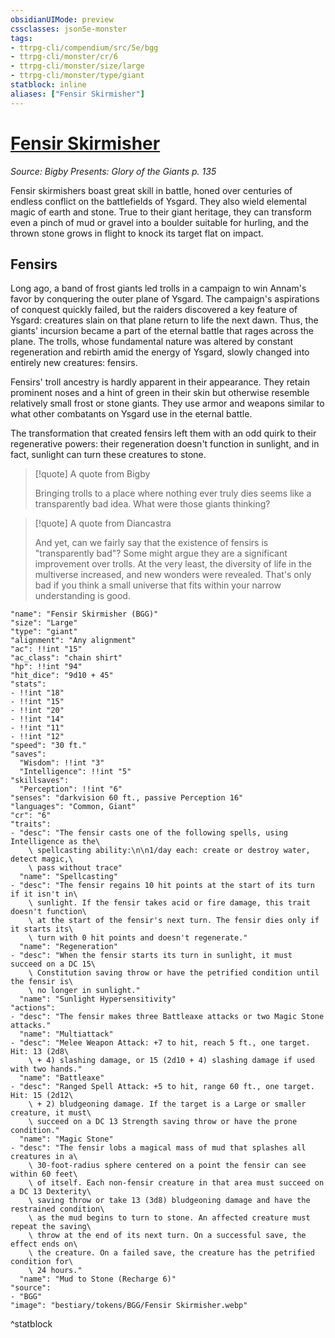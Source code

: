 ```yaml
---
obsidianUIMode: preview
cssclasses: json5e-monster
tags:
- ttrpg-cli/compendium/src/5e/bgg
- ttrpg-cli/monster/cr/6
- ttrpg-cli/monster/size/large
- ttrpg-cli/monster/type/giant
statblock: inline
aliases: ["Fensir Skirmisher"]
---
```

# [Fensir Skirmisher](3-Compendium\CLI\bestiary\giant/fensir-skirmisher-bgg.md)
*Source: Bigby Presents: Glory of the Giants p. 135*  

Fensir skirmishers boast great skill in battle, honed over centuries of endless conflict on the battlefields of Ysgard. They also wield elemental magic of earth and stone. True to their giant heritage, they can transform even a pinch of mud or gravel into a boulder suitable for hurling, and the thrown stone grows in flight to knock its target flat on impact.

## Fensirs

Long ago, a band of frost giants led trolls in a campaign to win Annam's favor by conquering the outer plane of Ysgard. The campaign's aspirations of conquest quickly failed, but the raiders discovered a key feature of Ysgard: creatures slain on that plane return to life the next dawn. Thus, the giants' incursion became a part of the eternal battle that rages across the plane. The trolls, whose fundamental nature was altered by constant regeneration and rebirth amid the energy of Ysgard, slowly changed into entirely new creatures: fensirs.

Fensirs' troll ancestry is hardly apparent in their appearance. They retain prominent noses and a hint of green in their skin but otherwise resemble relatively small frost or stone giants. They use armor and weapons similar to what other combatants on Ysgard use in the eternal battle.

The transformation that created fensirs left them with an odd quirk to their regenerative powers: their regeneration doesn't function in sunlight, and in fact, sunlight can turn these creatures to stone.

> [!quote] A quote from Bigby  
> 
> Bringing trolls to a place where nothing ever truly dies seems like a transparently bad idea. What were those giants thinking?

> [!quote] A quote from Diancastra  
> 
> And yet, can we fairly say that the existence of fensirs is "transparently bad"? Some might argue they are a significant improvement over trolls. At the very least, the diversity of life in the multiverse increased, and new wonders were revealed. That's only bad if you think a small universe that fits within your narrow understanding is good.


```statblock
"name": "Fensir Skirmisher (BGG)"
"size": "Large"
"type": "giant"
"alignment": "Any alignment"
"ac": !!int "15"
"ac_class": "chain shirt"
"hp": !!int "94"
"hit_dice": "9d10 + 45"
"stats":
- !!int "18"
- !!int "15"
- !!int "20"
- !!int "14"
- !!int "11"
- !!int "12"
"speed": "30 ft."
"saves":
  "Wisdom": !!int "3"
  "Intelligence": !!int "5"
"skillsaves":
  "Perception": !!int "6"
"senses": "darkvision 60 ft., passive Perception 16"
"languages": "Common, Giant"
"cr": "6"
"traits":
- "desc": "The fensir casts one of the following spells, using Intelligence as the\
    \ spellcasting ability:\n\n1/day each: create or destroy water, detect magic,\
    \ pass without trace"
  "name": "Spellcasting"
- "desc": "The fensir regains 10 hit points at the start of its turn if it isn't in\
    \ sunlight. If the fensir takes acid or fire damage, this trait doesn't function\
    \ at the start of the fensir's next turn. The fensir dies only if it starts its\
    \ turn with 0 hit points and doesn't regenerate."
  "name": "Regeneration"
- "desc": "When the fensir starts its turn in sunlight, it must succeed on a DC 15\
    \ Constitution saving throw or have the petrified condition until the fensir is\
    \ no longer in sunlight."
  "name": "Sunlight Hypersensitivity"
"actions":
- "desc": "The fensir makes three Battleaxe attacks or two Magic Stone attacks."
  "name": "Multiattack"
- "desc": "Melee Weapon Attack: +7 to hit, reach 5 ft., one target. Hit: 13 (2d8\
    \ + 4) slashing damage, or 15 (2d10 + 4) slashing damage if used with two hands."
  "name": "Battleaxe"
- "desc": "Ranged Spell Attack: +5 to hit, range 60 ft., one target. Hit: 15 (2d12\
    \ + 2) bludgeoning damage. If the target is a Large or smaller creature, it must\
    \ succeed on a DC 13 Strength saving throw or have the prone condition."
  "name": "Magic Stone"
- "desc": "The fensir lobs a magical mass of mud that splashes all creatures in a\
    \ 30-foot-radius sphere centered on a point the fensir can see within 60 feet\
    \ of itself. Each non-fensir creature in that area must succeed on a DC 13 Dexterity\
    \ saving throw or take 13 (3d8) bludgeoning damage and have the restrained condition\
    \ as the mud begins to turn to stone. An affected creature must repeat the saving\
    \ throw at the end of its next turn. On a successful save, the effect ends on\
    \ the creature. On a failed save, the creature has the petrified condition for\
    \ 24 hours."
  "name": "Mud to Stone (Recharge 6)"
"source":
- "BGG"
"image": "bestiary/tokens/BGG/Fensir Skirmisher.webp"
```
^statblock